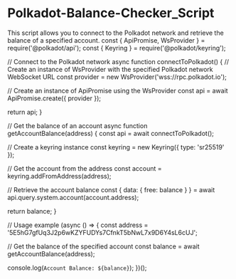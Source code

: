 # Polkadot-Balance-Checker_Script          
This script allows you to connect to the Polkadot network and retrieve the balance of a specified account.
const { ApiPromise, WsProvider } = require('@polkadot/api');
const { Keyring } = require('@polkadot/keyring');

// Connect to the Polkadot network
async function connectToPolkadot() {
  // Create an instance of WsProvider with the specified Polkadot network WebSocket URL
  const provider = new WsProvider('wss://rpc.polkadot.io');

  // Create an instance of ApiPromise using the WsProvider
  const api = await ApiPromise.create({ provider });
 
  return api;
}

// Get the balance of an account
async function getAccountBalance(address) {
  const api = await connectToPolkadot();

  // Create a keyring instance
  const keyring = new Keyring({ type: 'sr25519' });

  // Get the account from the address
  const account = keyring.addFromAddress(address);

  // Retrieve the account balance
  const { data: { free: balance } } = await api.query.system.account(account.address);

  return balance;
}

// Usage example
(async () => {
  const address = '5E5hG7gfUq3J2p6wKZYFUDYs7CfnkT5bNwL7x9D6Y4sL6cUJ';

  // Get the balance of the specified account
  const balance = await getAccountBalance(address);

  console.log(`Account Balance: ${balance}`);
})();
